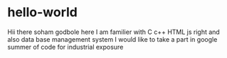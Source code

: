 # hello-world
Hii there soham godbole here
I am familier with C c++ HTML js right and also data base management system
I would like to take a part in google summer of code for industrial exposure

